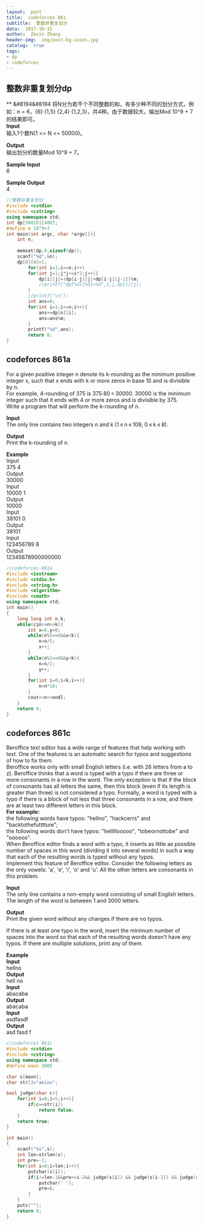 ```yaml
---
layout:  post
title:  codeforces 861
subtitle:  整数非重复划分
data:  2017-10-15
author:  Zexin Zhang
header-img:  img/post-bg-ioses.jpg
catalog:  true
tags:
- dp
- codeforces
---
```

## 整数非重复划分dp
**
&#8194&#8194 将N分为若干个不同整数的和，有多少种不同的划分方式，例如：n = 6，{6} {1,5} {2,4} {1,2,3}，共4种。由于数据较大，输出Mod 10^9 + 7的结果即可。<br>
**Input**<br>
输入1个数N(1 <= N <= 50000)。

**Output**<br>
输出划分的数量Mod 10^9 + 7。

**Sample Input**<br>
6

**Sample Output**<br>
4

```c++
//整数非重复划分
#include <cstdio>
#include <cstring>
using namespace std;
int dp[50010][400];
#define m 10^9+7
int main(int argc, char *argv[]){
    int n;
	
	memset(dp,0,sizeof(dp));
	scanf("%d",&n);
	dp[0][0]=1;
		for(int i=1;i<=n;i++)
		for(int j=1;j*j<=i*2;j++){
			dp[i][j]=(dp[i-j][j]+dp[i-j][j-1])%m;
			//printf("dp[%d][%d]=%d",i,j,dp[i]]j);
		}
		//printf("\n");
		int ans=0;
		for(int i=1;i<=n;i++){
			ans+=dp[n][i];
			ans=ans%m;
		}
		printf("%d",ans);
		return 0;
}
```

## codeforces 861a
  For a given positive integer n denote its k-rounding as the minimum positive integer x, such that x ends with k or more zeros in base 10 and is divisible by n.<br>
  For example, 4-rounding of 375 is 375·80 = 30000. 30000 is the minimum integer such that it ends with 4 or more zeros and is divisible by 375.<br>
  Write a program that will perform the k-rounding of n.<br>

**Input**<br>
  The only line contains two integers n and k (1 ≤ n ≤ 109, 0 ≤ k ≤ 8).

**Output**<br>
  Print the k-rounding of n.

**Example**<br>
  Input<br>
    375 4<br>
  Output<br>
    30000<br>
  Input<br>
    10000 1<br>
  Output<br>
    10000<br>
  Input<br>
    38101 0<br>
  Output<br>
    38101<br>
  Input<br>
    123456789 8<br>
  Output<br>
    12345678900000000<br>
```c++
//codeforces 861a
#include <iostream>  
#include <stdio.h>  
#include <string.h>  
#include <algorithm>  
#include <cmath>  
using namespace std;  
int main()  
{  
    long long int n,k;  
    while(cin>>n>>k){  
        int x=0,y=0;  
        while(n%5==0&&x<k){  
            n=n/5;  
            x++;  
        }  
        while(n%2==0&&y<k){  
            n=n/2;  
            y++;  
        }  
        for(int i=0;i<k;i++){
        	n=n*10;  
        }  
        cout<<n<<endl;  
    }  
    return 0;  
}  
```

## codeforces 861c
  Beroffice text editor has a wide range of features that help working with text. One of the features is an automatic search for typos and suggestions of how to fix them.<br>
  Beroffice works only with small English letters (i.e. with 26 letters from a to z). Beroffice thinks that a word is typed with a typo if there are three or more consonants in a row in the word. The only exception is that if the block of consonants has all letters the same, then this block (even if its length is greater than three) is not considered a typo. Formally, a word is typed with a typo if there is a block of not less that three consonants in a row, and there are at least two different letters in this block.<br>
 **For example:**<br>
  the following words have typos: "hellno", "hackcerrs" and "backtothefutttture";<br>
  the following words don't have typos: "helllllooooo", "tobeornottobe" and "oooooo".<br>
  When Beroffice editor finds a word with a typo, it inserts as little as possible number of spaces in this word (dividing it into several words) in such a way that each of the resulting words is typed without any typos.<br>
  Implement this feature of Beroffice editor. Consider the following letters as the only vowels: 'a', 'e', 'i', 'o' and 'u'. All the other letters are consonants in this problem.<br>

**Input**<br>
  The only line contains a non-empty word consisting of small English letters. The length of the word is between 1 and 3000 letters.

**Output**<br>
  Print the given word without any changes if there are no typos.<br>

  If there is at least one typo in the word, insert the minimum number of spaces into the word so that each of the resulting words doesn't have any typos. If there are multiple solutions, print any of them.<br>

**Example**<br>
  **Input**<br>
    hellno<br>
  **Output**<br>
    hell no <br>
  **Input**<br>
    abacaba<br>
  **Output**<br>
    abacaba <br>
  **Input**<br>
    asdfasdf<br>
  **Output**<br>
    asd fasd f<br> 
```c++
//codeforces 861c
#include <cstdio>
#include <cstring>
using namespace std;
#define maxn 3005

char s[maxn];
char str[]="aeiou";

bool judge(char c){
    for(int i=0;i<5;i++){
        if(c==str[i])
            return false;
    }
    return true;
}

int main()
{
    scanf("%s",s);
    int len=strlen(s);
    int pre=-1;
    for(int i=0;i<len;i++){
        putchar(s[i]);
        if(i!=len-1&&pre<=i-2&& judge(s[i]) && judge(s[i-1]) && judge(s[i+1])&& (s[i]!=s[i-1]||s[i]!=s[i+1]||s[i-1]!=s[i+1]) ){//判断三个字符不相同且为元音 
            putchar(' ');
            pre=i;
        }
    }
    puts("");
    return 0;
}
```
